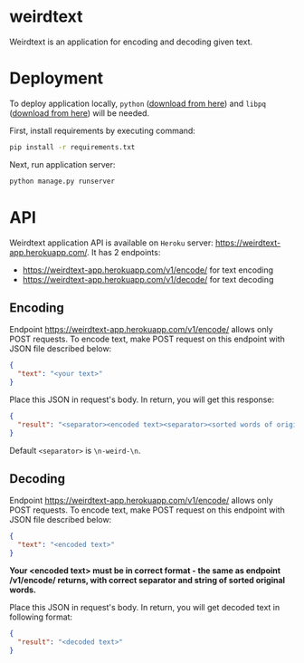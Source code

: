 # weirdtext

Weirdtext is an application for encoding and decoding given text. 

# Deployment

To deploy application locally, `python` ([download from here](https://www.python.org/downloads/)) and `libpq` ([download from here](https://www.postgresql.org/download/)) will be needed.

First, install requirements by executing command:
```bash
pip install -r requirements.txt
```

Next, run application server:
```bash
python manage.py runserver
```

# API
Weirdtext application API is available on `Heroku` server: https://weirdtext-app.herokuapp.com/. It has 2 endpoints:
- https://weirdtext-app.herokuapp.com/v1/encode/ for text encoding
- https://weirdtext-app.herokuapp.com/v1/decode/ for text decoding

## Encoding

Endpoint https://weirdtext-app.herokuapp.com/v1/encode/ allows only POST requests. To encode text, make POST request on this endpoint with JSON file described below:
```json
{
  "text": "<your text>"
}
```
Place this JSON in request's body. In return, you will get this response:
```json
{
  "result": "<separator><encoded text><separator><sorted words of original text>"
}
```
Default `<separator>` is `\n-weird-\n`.

## Decoding

Endpoint https://weirdtext-app.herokuapp.com/v1/encode/ allows only POST requests. To encode text, make POST request on this endpoint with JSON file described below:
```json
{
  "text": "<encoded text>"
}
```
**Your \<encoded text\> must be in correct format - the same as endpoint /v1/encode/ returns, with correct separator and string of sorted original words.**

Place this JSON in request's body. In return, you will get decoded text in following format:
```json
{
  "result": "<decoded text>"
}
```

